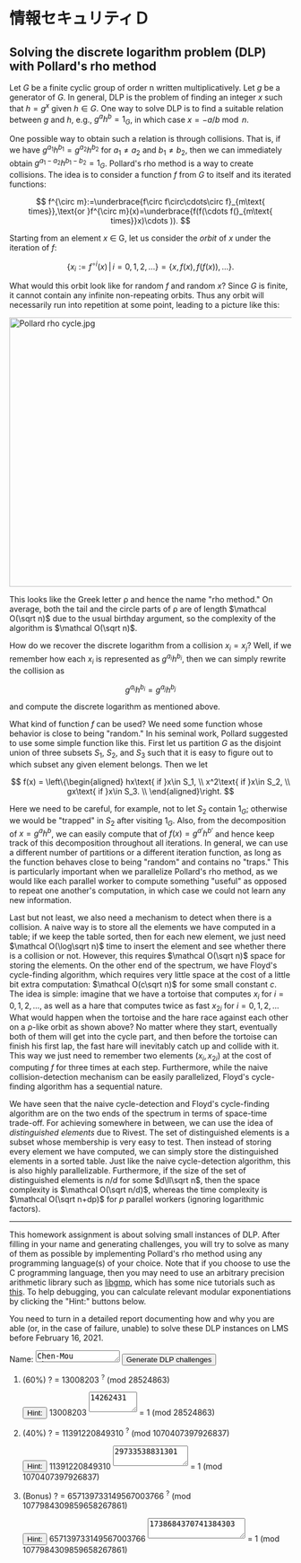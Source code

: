 # 情報セキュリティＤ

## Solving the discrete logarithm problem (DLP) with Pollard's rho method

Let $G$ be a finite cyclic group of order n written multiplicatively.  Let $g$
be a generator of $G$.  In general, DLP is the problem of finding an integer $x$
such that $h=g^x$ given $h\in G$.  One way to solve DLP is to find a suitable
relation between $g$ and $h$, e.g., $g^ah^b=1_G$, in which case $x=−a/b\bmod n$.

One possible way to obtain such a relation is through collisions.  That is, if
we have $g^{a_1}h^{b_1}=g^{a_2}h^{b_2}$ for $a_1\neq a_2$ and $b_1\neq b_2$,
then we can immediately obtain $g^{a_1−a_2}h^{b_1−b_2}=1_G$.  Pollard's rho
method is a way to create collisions.  The idea is to consider a function $f$
from $G$ to itself and its iterated functions:

$$ f^{\circ m}:=\underbrace{f\circ f\circ\cdots\circ f}_{m\text{
times}},\text{or }f^{\circ m}(x)=\underbrace{f(f(\cdots f(}_{m\text{
times}}x)\cdots )). $$

Starting from an element $x$ ∈ G, let us consider the *orbit* of $x$ under the
iteration of $f$:

$$ \left\{x_i:=f^{\circ
i}(x)\,\middle|\,i=0,1,2,\ldots\right\}=\left\{x,f(x),f(f(x)),\ldots\right\}. $$

What would this orbit look like for random $f$ and random $x$?  Since $G$ is
finite, it cannot contain any infinite non-repeating orbits.  Thus any orbit
will necessarily run into repetition at some point, leading to a picture like
this:

<img src="https://upload.wikimedia.org/wikipedia/commons/4/47/Pollard_rho_cycle.jpg" alt="Pollard rho cycle.jpg" height="480" width="520">

This looks like the Greek letter ρ and hence the name "rho method."  On average,
both the tail and the circle parts of ρ are of length $\mathcal O(\sqrt n)$ due
to the usual birthday argument, so the complexity of the algorithm is $\mathcal O(\sqrt n)$. 

How do we recover the discrete logarithm from a collision $x_i=x_j$?  Well, if
we remember how each $x_i$ is represented as $g^{a_i}h^{b_i}$, then we can
simply rewrite the collision as

$$ g^{a_i}h^{b_i}=g^{a_j}h^{b_j} $$

and compute the discrete logarithm as mentioned above.

What kind of function $f$ can be used?  We need some function whose behavior is
close to being "random."  In his seminal work, Pollard suggested to use some
simple function like this.  First let us partition $G$ as the disjoint union of
three subsets $S_1$, $S_2$, and $S_3$ such that it is easy to figure out to
which subset any given element belongs.  Then we let

$$ f(x) = \left\{\begin{aligned}
hx\text{ if }x\in S_1, \\
x^2\text{ if }x\in S_2, \\
gx\text{ if }x\in S_3. \\
\end{aligned}\right. $$

Here we need to be careful, for example, not to let $S_2$ contain $1_G$;
otherwise we would be "trapped" in $S_2$ after visiting $1_G$.  Also, from the
decomposition of $x=g^ah^b$, we can easily compute that of $f(x)=g^{a'}h^{b'}$
and hence keep track of this decomposition throughout all iterations.  In
general, we can use a different number of partitions or a different iteration
function, as long as the function behaves close to being "random" and contains
no "traps."  This is particularly important when we parallelize Pollard's rho
method, as we would like each parallel worker to compute something "useful" as
opposed to repeat one another's computation, in which case we could not learn
any new information.

Last but not least, we also need a mechanism to detect when there is a
collision.  A naive way is to store all the elements we have computed in a
table; if we keep the table sorted, then for each new element, we just need
$\mathcal O(\log\sqrt n)$ time to insert the element and see whether there is a
collision or not.  However, this requires $\mathcal O(\sqrt n)$ space for
storing the elements.  On the other end of the spectrum, we have Floyd's
cycle-finding algorithm, which requires very little space at the cost of a
little bit extra computation: $\mathcal O(c\sqrt n)$ for some small constant
$c$.  The idea is simple: imagine that we have a tortoise that computes $x_i$
for $i=0,1,2,\ldots$, as well as a hare that computes twice as fast $x_{2i}$ for
$i=0,1,2,\ldots$  What would happen when the tortoise and the hare race against
each other on a ρ-like orbit as shown above?  No matter where they start,
eventually both of them will get into the cycle part, and then before the
tortoise can finish his first lap, the fast hare will inevitably catch up and
collide with it.  This way we just need to remember two elements $(x_i,x_{2i})$
at the cost of computing $f$ for three times at each step.  Furthermore, while
the naive collision-detection mechanism can be easily parallelized, Floyd's
cycle-finding algorithm has a sequential nature.

We have seen that the naive cycle-detection and Floyd's cycle-finding algorithm
are on the two ends of the spectrum in terms of space-time trade-off.  For
achieving somewhere in between, we can use the idea of *distinguished elements*
due to Rivest.  The set of distinguished elements is a subset whose membership
is very easy to test.  Then instead of storing every element we have computed,
we can simply store the distinguished elements in a sorted table.  Just like the
naive cycle-detection algorithm, this is also highly parallelizable.
Furthermore, if the size of the set of distinguished elements is $n/d$ for some
$d\ll\sqrt n$, then the space complexity is $\mathcal O(\sqrt n/d)$, whereas the
time complexity is $\mathcal O(\sqrt n+dp)$ for $p$ parallel workers (ignoring
logarithmic factors).

---

This homework assignment is about solving small instances of DLP.  After filling
in your name and generating challenges, you will try to solve as many of them as
possible by implementing Pollard's rho method using any programming language(s)
of your choice.  Note that if you choose to use the C programming language, then
you may need to use an arbitrary precision arithmetic library such as
[libgmp](https://gmplib.org/), which has some nice tutorials such as
[this](https://home.cs.colorado.edu/~srirams/courses/csci2824-spr14/gmpTutorial.html).
To help debugging, you can calculate relevant modular exponentiations by
clicking the "Hint:" buttons below.

You need to turn in a detailed report documenting how and why you are able (or,
in the case of failure, unable) to solve these DLP instances on LMS before
February 16, 2021.

Name: <textarea id="name" rows="1" cols="16">Chen-Mou Cheng</textarea> <button
type="button" onclick="generate_challenges()">Generate DLP challenges</button>

1. (60%) <span id="h1">?</span> = 13008203 <sup>?</sup> (mod 28524863)
   <p><button type="button"
   onclick="modular_exponentiate('base1','exp1','mod1','res1')">Hint:</button>
   <span id="base1">13008203</span> <sup><textarea id="exp1" rows="2"
   cols="8">14262431</textarea></sup> = <span id="res1">1</span> (mod <span
   id="mod1">28524863</span>)
2. (40%) <span id="h2">?</span> = 11391220849310 <sup>?</sup> (mod 1070407397926837)
   <p><button type="button"
   onclick="modular_exponentiate('base2','exp2','mod2','res2')">Hint:</button>
   <span id="base2">11391220849310</span> <sup><textarea id="exp2" rows="2"
   cols="14">29733538831301</textarea></sup> = <span id="res2">1</span> (mod <span
   id="mod2">1070407397926837</span>)
3. (Bonus) <span id="h3">?</span> = 657139733149567003766 <sup>?</sup> (mod
   1077984309859658267861)
   <p><button type="button"
   onclick="modular_exponentiate('base3','exp3','mod3','res3')">Hint:</button>
   <span id="base3">657139733149567003766</span> <sup><textarea id="exp3" rows="2"
   cols="19">1738684370741384303</textarea></sup> = <span id="res3">1</span> (mod <span
   id="mod3">1077984309859658267861</span>)

<script type="text/javascript" charset="utf-8" src="https://cdn.mathjax.org/mathjax/latest/MathJax.js?config=TeX-AMS-MML_HTMLorMML, https://vincenttam.github.io/javascripts/MathJaxLocal.js"></script>
<script type="text/javascript" src="./biginteger.js"></script>
<script type="text/javascript" src="./script.js"></script>
